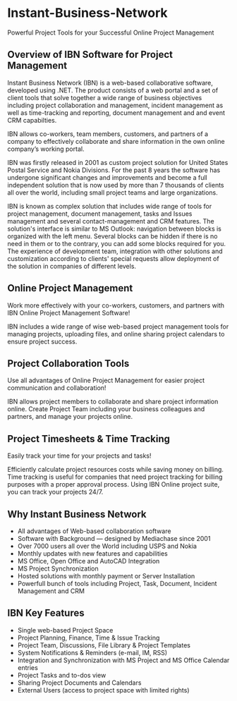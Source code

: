 # Instant-Business-Network
Powerful Project Tools for your Successful Online Project Management

## Overview of  IBN Software for Project Management 
Instant Business Network (IBN) is a web-based collaborative software, developed using .NET. The product consists of a web portal and a set of client tools that solve together a wide range of business objectives including project collaboration and management, incident management as well as time-tracking and reporting, document management and  and event CRM capabilties.

IBN allows co-workers, team members, customers, and partners of a company to effectively collaborate and share information in the own online company’s working portal. 

IBN was firstly released in 2001 as custom project solution for United States Postal Service  and Nokia Divisions. For the past 8 years the software has undergone significant changes and improvements and become a full independent solution that is now used by more than 7 thousands of clients all over the world, including small project teams and large organizations.  

IBN is known as complex solution that includes wide range of tools for project management, document management, tasks and Issues management and several contact-management and CRM features. The solution's interface is similar to MS Outlook: navigation between blocks is organized with the left menu. Several blocks can be hidden if there is no need in them or to the contrary, you can add some blocks required for you. The experience of development team, integration with other solutions and customization according to clients' special requests allow deployment of the solution in companies of different levels.

## Online Project Management
Work more effectively with your co-workers, customers, and partners with IBN Online Project Management Software!

IBN includes a wide range of wise web-based project management tools for managing projects, uploading files, and online sharing project calendars to ensure project success. 

## Project Collaboration Tools
Use all advantages of Online Project Management for easier project communication and collaboration!

IBN allows project members to collaborate and share project information online. Create Project Team including your business colleagues and  partners, and manage your  projects online.
	
## Project Timesheets & Time Tracking
Easily track your time for your projects and tasks!

Efficiently calculate project resources costs while saving money on billing. Time tracking is useful for companies that need project tracking for billing purposes with a proper approval process. Using IBN Online project suite, you can track your projects 24/7.

## Why Instant Business Network
* All advantages of Web-based collaboration software
* Software with Background — designed by Mediachase since 2001
* Over 7000 users all over the World including USPS and Nokia
* Monthly updates with new features and capabilities
* MS Office, Open Office and AutoCAD Integration
* MS Project Synchronization
* Hosted solutions with monthly payment or Server Installation
* Powerfull bunch of tools including Project, Task, Document, Incident Management and CRM

## IBN Key Features
* Single web-based Project Space
* Project Planning, Finance, Time & Issue Tracking
* Project Team, Discussions, File Library & Project Templates 
* System Notifications & Reminders (e-mail, IM, RSS)
* Integration and Synchronization with MS Project and MS Office Calendar entries
* Project Tasks and to-dos view
* Sharing Project Documents and Calendars  
* External Users (access to project space with limited rights)
